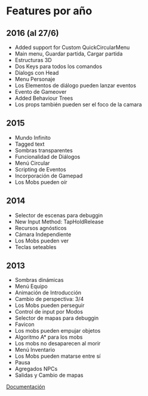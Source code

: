 ﻿# Features por año

## 2016 (al 27/6)
- Added support for Custom QuickCircularMenu
- Main menu, Guardar partida, Cargar partida
- Estructuras 3D
- Dos Keys para todos los comandos
- Dialogs con Head
- Menu Personaje
- Los Elementos de diálogo pueden lanzar eventos
- Evento de Gameover
- Added Behaviour Trees
- Los props también pueden ser el foco de la camara

## 2015
- Mundo Infinito
- Tagged text
- Sombras transparentes
- Funcionalidad de Diálogos
- Menú Circular
- Scripting de Eventos
- Incorporación de Gamepad
- Los Mobs pueden oír

## 2014
- Selector de escenas para debuggin
- New Input Method: TapHoldRelease
- Recursos agnósticos
- Cámara Independiente
- Los Mobs pueden ver
- Teclas seteables

## 2013
- Sombras dinámicas
- Menú Equipo
- Animación de Introducción
- Cambio de perspectiva: 3/4
- Los Mobs pueden perseguir
- Control de input por Modos
- Selector de mapas para debuggin
- Favicon
- Los mobs pueden empujar objetos
- Algoritmo A* para los mobs
- Los mobs no desaparecen al morir
- Menú Inventario
- Los Mobs pueden matarse entre sí
- Pausa
- Agregados NPCs
- Salidas y Cambio de mapas

[Documentación](docs/main.md)